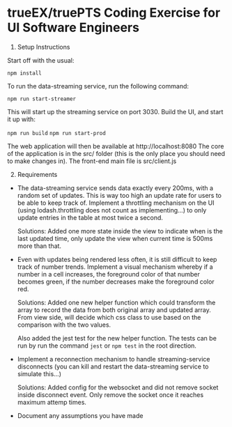 trueEX/truePTS Coding Exercise for UI Software Engineers
========================================================

1. Setup Instructions

Start off with the usual:

`npm install`

To run the data-streaming service, run the following command: 

`npm run start-streamer`

This will start up the streaming service on port 3030. Build the UI, and start it up with:

`npm run build`
`npm run start-prod`

The web application will then be available at http://localhost:8080
The core of the application is in the src/ folder (this is the only place you should need to make changes in). The front-end main file is src/client.js 

2. Requirements

* The data-streaming service sends data exactly every 200ms, with a random set of updates. This is way too high an update rate for users to be able to keep
 track of. Implement a throttling mechanism on the UI (using lodash.throttling does not count as implementing...) to only update entries in the table at most twice a second.

    Solutions: Added one more state inside the view to indicate when is the last updated time, only update the view when current time is 500ms more than that.
  
* Even with updates being rendered less often, it is still difficult to keep track of number trends. Implement a visual mechanism whereby if a number in a cell increases,
 the foreground color of that number becomes green, if the number decreases make the foreground color red. 
    
    Solutions: Added one new helper function which could transform the array to record the data from both original array and updated array. From view side, will decide which css class to use based on the comparison with the two values. 

    Also added the jest test for the new helper function. The tests can be run by run the command
    `jest` or `npm test` in the root direction.
 
* Implement a reconnection mechanism to handle streaming-service disconnects (you can kill and restart the data-streaming service to simulate this...)

    Solutions: Added config for the websocket and did not remove socket inside disconnect event. Only remove the socket once it reaches maximum attemp times.

* Document any assumptions you have made
